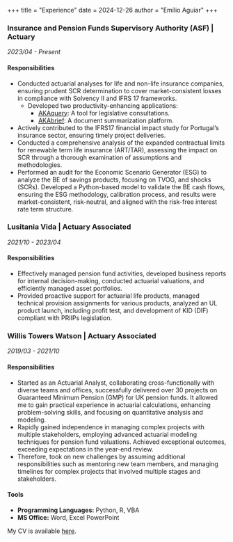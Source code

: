 +++
title = "Experience"
date = 2024-12-26
author = "Emílio Aguiar"
+++
### Insurance and Pension Funds Supervisory Authority (ASF) | Actuary
_2023/04 - Present_

#### Responsibilities
- Conducted actuarial analyses for life and non-life insurance companies, ensuring prudent SCR determination to cover market-consistent losses in compliance with Solvency II and IFRS 17 frameworks.
  - Developed two productivity-enhancing applications:
    - [AKAquery](https://akaquery.streamlit.app/): A tool for legislative consultations.
    - [AKAbrief](https://akabrief.streamlit.app/): A document summarization platform.
- Actively contributed to the IFRS17 financial impact study for Portugal’s insurance sector, ensuring timely project deliveries.
- Conducted a comprehensive analysis of the expanded contractual limits for renewable term life insurance (ART/TAR), assessing
the impact on SCR through a thorough examination of assumptions and methodologies.
- Performed an audit for the Economic Scenario Generator (ESG) to analyze the BE of savings products, focusing on TVOG, and
shocks (SCRs). Developed a Python-based model to validate the BE cash flows, ensuring the ESG methodology, calibration
process, and results were market-consistent, risk-neutral, and aligned with the risk-free interest rate term structure.

### Lusitania Vida | Actuary Associated
_2021/10 - 2023/04_

#### Responsibilities
- Effectively managed pension fund activities, developed business reports for internal decision-making, conducted actuarial valuations, and efficiently managed asset portfolios.
- Provided proactive support for actuarial life products, managed technical provision assignments for various products, analyzed
an UL product launch, including profit test, and development of KID (DIF) compliant with PRIIPs legislation.


### Willis Towers Watson | Actuary Associated
_2019/03 - 2021/10_

#### Responsibilities
- Started as an Actuarial Analyst, collaborating cross-functionally with diverse teams and offices, successfully delivered over 30
projects on Guaranteed Minimum Pension (GMP) for UK pension funds. It allowed me to gain practical experience in actuarial calculations, enhancing problem-solving skills, and focusing on quantitative analysis and modeling.
- Rapidly gained independence in managing complex projects with multiple stakeholders, employing advanced actuarial modeling techniques for
pension fund valuations. Achieved exceptional outcomes, exceeding expectations in the year-end review.
- Therefore, took on new challenges by assuming additional responsibilities such as mentoring new team members, and managing
timelines for complex projects that involved multiple stages and stakeholders.

#### Tools
- **Programming Languages:** Python, R, VBA
- **MS Office:** Word, Excel PowerPoint

My CV is available [here](https://storage.cloud.google.com/resume_emilio/resume/EmilioAguiar).
